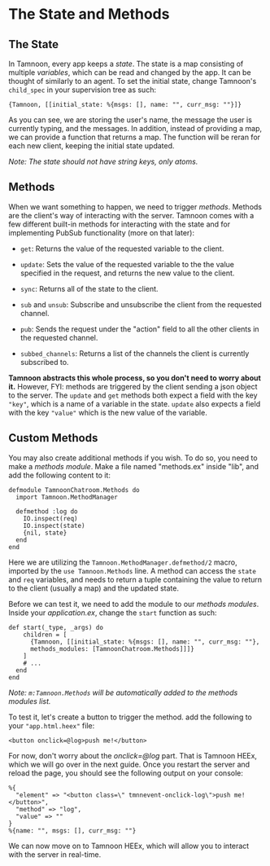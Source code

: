 # The State and Methods

## The State

In Tamnoon, every app keeps a _state_. The state is a map consisting of multiple _variables_, which can be read and changed by the app. It can be thought of similarly to an agent.
To set the initial state, change Tamnoon's `child_spec` in your supervision tree as such:

```
{Tamnoon, [[initial_state: %{msgs: [], name: "", curr_msg: ""}]}
```

As you can see, we are storing the user's name, the message the user is currently typing, and the messages. In addition, instead of providing a map, we can provide a function that returns a map. The function will be reran for each new client, keeping the initial state updated.

_Note: The state should not have string keys, only atoms._

## Methods

When we want something to happen, we need to trigger _methods_. Methods are the client's way of interacting with the server. Tamnoon comes with a few different built-in methods for interacting with the state and for implementing PubSub functionality (more on that later):

- `get`: Returns the value of the requested variable to the client.

- `update`: Sets the value of the requested variable to the the value specified in the request, and returns the new value to the client.

- `sync`: Returns all of the state to the client.

- `sub` and `unsub`: Subscribe and unsubscribe the client from the requested channel. 

- `pub`: Sends the request under the "action" field to all the other clients in the requested channel.

- `subbed_channels`: Returns a list of the channels the client is currently subscribed to.

**Tamnoon abstracts this whole process, so you don't need to worry about it.** However, FYI: methods are triggered by the client sending a json object to the server. The `update` and `get` methods both expect a field with the key `"key"`, which is a name of a variable in the state. `update` also expects a field with the key `"value"` which is the new value of the variable.

## Custom Methods

You may also create additional methods if you wish. To do so, you need to make a _methods module_. Make a file named "methods.ex" inside "lib", and add the following content to it:

```
defmodule TamnoonChatroom.Methods do
  import Tamnoon.MethodManager

  defmethod :log do
    IO.inspect(req)
    IO.inspect(state)
    {nil, state}
  end
end
```

Here we are utilizing the `Tamnoon.MethodManager.defmethod/2` macro, imported by the `use Tamnoon.Methods` line. A method can access the `state` and `req` variables, and needs to return a tuple containing the value to return to the client (usually a map) and the updated state.

Before we can test it, we need to add the module to our _methods modules_. Inside your _application.ex_, change the `start` function as such:

```
def start(_type, _args) do
    children = [
      {Tamnoon, [[initial_state: %{msgs: [], name: "", curr_msg: ""},
      methods_modules: [TamnoonChatroom.Methods]]]}
    ]
    # ...
  end
end
```

_Note: `m:Tamnoon.Methods` will be automatically added to the methods modules list._

To test it, let's create a button to trigger the method. add the following to your `"app.html.heex"` file:

```
<button onclick=@log>push me!</button>
```

For now, don't worry about the _onclick=@log_ part. That is Tamnoon HEEx, which we will go over in the next guide. Once you restart the server and reload the page, you should see the following output on your console:

```
%{
  "element" => "<button class=\" tmnnevent-onclick-log\">push me!</button>",
  "method" => "log",
  "value" => ""
}
%{name: "", msgs: [], curr_msg: ""}
```

We can now move on to Tamnoon HEEx, which will allow you to interact with the server in real-time.
